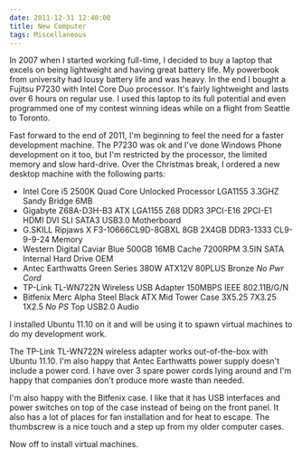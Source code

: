 ```yaml
---
date: 2011-12-31 12:40:00
title: New Computer
tags: Miscellaneous
---
```

In 2007 when I started working full-time, I decided to buy a laptop that excels
on being lightweight and having great battery life. My powerbook from
university had lousy battery life and was heavy. In the end I bought a Fujitsu
P7230 with Intel Core Duo processor. It's fairly lightweight and lasts over 6
hours on regular use. I used this laptop to its full potential and even
programmed one of my contest winning ideas while on a flight from Seattle to
Toronto.

Fast forward to the end of 2011, I'm beginning to feel the need for a faster
development machine. The P7230 was ok and I've done Windows Phone development
on it too, but I'm restricted by the processor, the limited memory and slow
hard-drive. Over the Christmas break, I ordered a new desktop machine with the
following parts:

- Intel Core i5 2500K Quad Core Unlocked Processor LGA1155 3.3GHZ Sandy Bridge 6MB
- Gigabyte Z68A-D3H-B3 ATX LGA1155 Z68 DDR3 3PCI-E16 2PCI-E1 HDMI DVI SLI SATA3 USB3.0 Motherboard
- G.SKILL Ripjaws X F3-10666CL9D-8GBXL 8GB 2X4GB DDR3-1333 CL9-9-9-24 Memory
- Western Digital Caviar Blue 500GB 16MB Cache 7200RPM 3.5IN SATA Internal Hard Drive OEM
- Antec Earthwatts Green Series 380W ATX12V 80PLUS Bronze *No Pwr Cord*
- TP-Link TL-WN722N Wireless USB Adapter 150MBPS IEEE 802.11B/G/N
- Bitfenix Merc Alpha Steel Black ATX Mid Tower Case 3X5.25 7X3.25 1X2.5 *No PS* Top USB2.0 Audio

I installed Ubuntu 11.10 on it and will be using it to spawn virtual machines
to do my development work.

The TP-Link TL-WN722N wireless adapter works out-of-the-box with Ubuntu 11.10.
I'm also happy that Antec Earthwatts power supply doesn't include a power cord.
I have over 3 spare power cords lying around and I'm happy that companies don't
produce more waste than needed.

I'm also happy with the Bitfenix case. I like that it has USB interfaces and
power switches on top of the case instead of being on the front panel. It also
has a lot of places for fan installation and for heat to escape. The thumbscrew
is a nice touch and a step up from my older computer cases.

Now off to install virtual machines.
